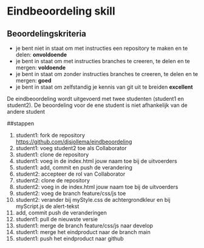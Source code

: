 # Eindbeoordeling skill


## Beoordelingskriteria
- je bent niet in staat om met instructies een repository te maken en te delen: **onvoldoende**
- je bent in staat om met instructies branches te creeren, te delen en te mergen: **voldoende**
- je bent in staat om zonder instructies branches te creeren, te delen en te mergen: **goed**
- je bent in staat om zelfstandig je kennis van git uit te breiden **excellent**

De eindbeoordeling wordt uitgevoerd met twee studenten (student1 en student2). De beoordeling voor de ene student is niet afhankelijk van de andere student

##stappen
1. student1: fork de repository https://github.com/djsjollema/eindbeoordeling
2. student1: voeg student2 toe als Collaborator
3. student1: clone de repository
4. student1: voeg in de index.html jouw naam toe bij de uitvoerders
5. student1: add, commit en push de verandering
6. student2: accepteer de rol van Collaborator 
7. student2: clone de repository
8. student2: voeg in de index.html jouw naam toe bij de uitvoerders
9. student2: voeg de branch feature/css/js toe
10. student2: verander bij myStyle.css de achtergrondkleur en bij myScript.js de alert-tekst
11. add, commit push de veranderingen
12. student1: pull de nieuwste versie
13. student1: merge de branch feature/css/js naar develop
14. student1: merge het eindproduct naar de branch main
15. student1: push het eindproduct naar github 

